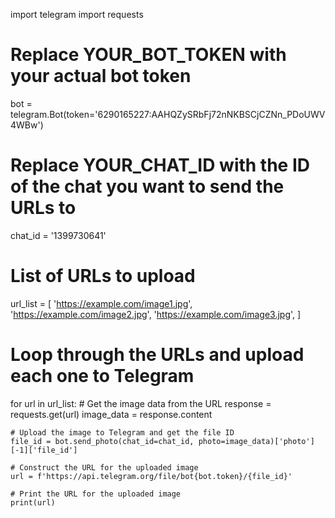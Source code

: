 import telegram
import requests

# Replace YOUR_BOT_TOKEN with your actual bot token
bot = telegram.Bot(token='6290165227:AAHQZySRbFj72nNKBSCjCZNn_PDoUWV4WBw')

# Replace YOUR_CHAT_ID with the ID of the chat you want to send the URLs to
chat_id = '1399730641'

# List of URLs to upload
url_list = [
    'https://example.com/image1.jpg',
    'https://example.com/image2.jpg',
    'https://example.com/image3.jpg',
]

# Loop through the URLs and upload each one to Telegram
for url in url_list:
    # Get the image data from the URL
    response = requests.get(url)
    image_data = response.content

    # Upload the image to Telegram and get the file ID
    file_id = bot.send_photo(chat_id=chat_id, photo=image_data)['photo'][-1]['file_id']

    # Construct the URL for the uploaded image
    url = f'https://api.telegram.org/file/bot{bot.token}/{file_id}'

    # Print the URL for the uploaded image
    print(url)
